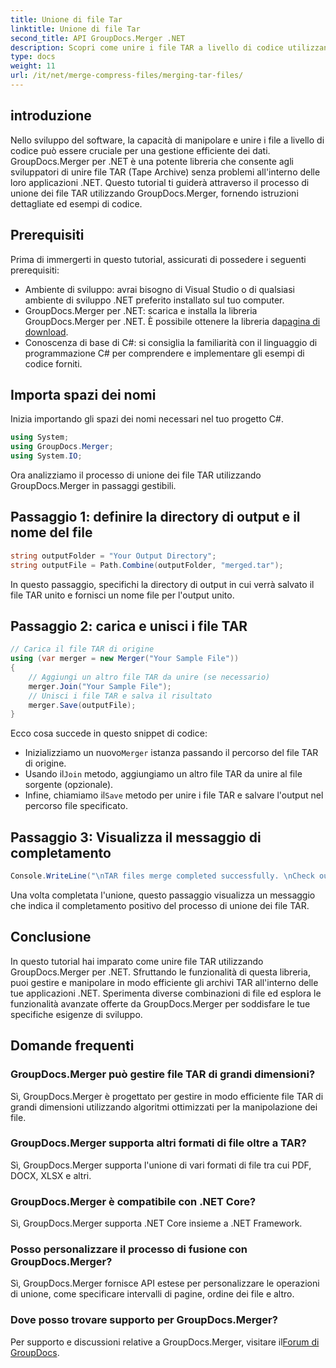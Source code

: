 ```yaml
---
title: Unione di file Tar
linktitle: Unione di file Tar
second_title: API GroupDocs.Merger .NET
description: Scopri come unire i file TAR a livello di codice utilizzando GroupDocs.Merger per .NET. Segui la nostra guida passo passo per gestire gli archivi TAR in modo efficiente.
type: docs
weight: 11
url: /it/net/merge-compress-files/merging-tar-files/
---
```

## introduzione
Nello sviluppo del software, la capacità di manipolare e unire i file a livello di codice può essere cruciale per una gestione efficiente dei dati. GroupDocs.Merger per .NET è una potente libreria che consente agli sviluppatori di unire file TAR (Tape Archive) senza problemi all'interno delle loro applicazioni .NET. Questo tutorial ti guiderà attraverso il processo di unione dei file TAR utilizzando GroupDocs.Merger, fornendo istruzioni dettagliate ed esempi di codice.
## Prerequisiti
Prima di immergerti in questo tutorial, assicurati di possedere i seguenti prerequisiti:
- Ambiente di sviluppo: avrai bisogno di Visual Studio o di qualsiasi ambiente di sviluppo .NET preferito installato sul tuo computer.
-  GroupDocs.Merger per .NET: scarica e installa la libreria GroupDocs.Merger per .NET. È possibile ottenere la libreria da[pagina di download](https://releases.groupdocs.com/merger/net/).
- Conoscenza di base di C#: si consiglia la familiarità con il linguaggio di programmazione C# per comprendere e implementare gli esempi di codice forniti.

## Importa spazi dei nomi
Inizia importando gli spazi dei nomi necessari nel tuo progetto C#.

```csharp
using System; 
using GroupDocs.Merger;
using System.IO;
```

Ora analizziamo il processo di unione dei file TAR utilizzando GroupDocs.Merger in passaggi gestibili.
## Passaggio 1: definire la directory di output e il nome del file
```csharp
string outputFolder = "Your Output Directory";
string outputFile = Path.Combine(outputFolder, "merged.tar");
```
In questo passaggio, specifichi la directory di output in cui verrà salvato il file TAR unito e fornisci un nome file per l'output unito.
## Passaggio 2: carica e unisci i file TAR
```csharp
// Carica il file TAR di origine
using (var merger = new Merger("Your Sample File"))
{
    // Aggiungi un altro file TAR da unire (se necessario)
    merger.Join("Your Sample File");
    // Unisci i file TAR e salva il risultato
    merger.Save(outputFile);
}
```
Ecco cosa succede in questo snippet di codice:
-  Inizializziamo un nuovo`Merger` istanza passando il percorso del file TAR di origine.
-  Usando il`Join` metodo, aggiungiamo un altro file TAR da unire al file sorgente (opzionale).
-  Infine, chiamiamo il`Save` metodo per unire i file TAR e salvare l'output nel percorso file specificato.
## Passaggio 3: Visualizza il messaggio di completamento
```csharp
Console.WriteLine("\nTAR files merge completed successfully. \nCheck output in {0}", outputFolder);
```
Una volta completata l'unione, questo passaggio visualizza un messaggio che indica il completamento positivo del processo di unione dei file TAR.

## Conclusione
In questo tutorial hai imparato come unire file TAR utilizzando GroupDocs.Merger per .NET. Sfruttando le funzionalità di questa libreria, puoi gestire e manipolare in modo efficiente gli archivi TAR all'interno delle tue applicazioni .NET. Sperimenta diverse combinazioni di file ed esplora le funzionalità avanzate offerte da GroupDocs.Merger per soddisfare le tue specifiche esigenze di sviluppo.

## Domande frequenti
### GroupDocs.Merger può gestire file TAR di grandi dimensioni?
Sì, GroupDocs.Merger è progettato per gestire in modo efficiente file TAR di grandi dimensioni utilizzando algoritmi ottimizzati per la manipolazione dei file.
### GroupDocs.Merger supporta altri formati di file oltre a TAR?
Sì, GroupDocs.Merger supporta l'unione di vari formati di file tra cui PDF, DOCX, XLSX e altri.
### GroupDocs.Merger è compatibile con .NET Core?
Sì, GroupDocs.Merger supporta .NET Core insieme a .NET Framework.
### Posso personalizzare il processo di fusione con GroupDocs.Merger?
Sì, GroupDocs.Merger fornisce API estese per personalizzare le operazioni di unione, come specificare intervalli di pagine, ordine dei file e altro.
### Dove posso trovare supporto per GroupDocs.Merger?
 Per supporto e discussioni relative a GroupDocs.Merger, visitare il[Forum di GroupDocs](https://forum.groupdocs.com/c/merger/32).